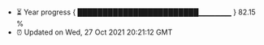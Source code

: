 - ⏳ Year progress { ████████████████████████▁▁▁▁▁▁ } 82.15 %
- ⏰ Updated on Wed, 27 Oct 2021 20:21:12 GMT

